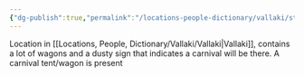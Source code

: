 ```yaml
---
{"dg-publish":true,"permalink":"/locations-people-dictionary/vallaki/stockyard/","tags":["Location"]}
---
```


Location in [[Locations, People, Dictionary/Vallaki/Vallaki\|Vallaki]], contains a lot of wagons and a dusty sign that indicates a carnival will be there.  A carnival tent/wagon is present
